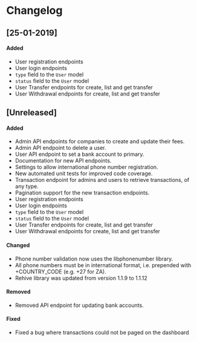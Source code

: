 # Changelog

## [25-01-2019]

#### Added
- User registration endpoints
- User login endpoints
- `type` field to the `User` model
- `status` field to the `User` model
- User Transfer endpoints for create, list and get transfer
- User Withdrawal endpoints for create, list and get transfer


## [Unreleased]

#### Added
- Admin API endpoints for companies to create and update their fees.
- Admin API endpoint to delete a user.
- User API endpoint to set a bank account to primary.
- Documentation for new API endpoints.
- Settings to allow international phone number registration.
- New automated unit tests for improved code coverage.
- Transaction endpoint for admins and users to retrieve transactions, of any type.
- Pagination support for the new transaction endpoints.
- User registration endpoints
- User login endpoints
- `type` field to the `User` model
- `status` field to the `User` model
- User Transfer endpoints for create, list and get transfer
- User Withdrawal endpoints for create, list and get transfer

#### Changed
- Phone number validation now uses the libphonenumber library.
- All phone numbers must be in international format, i.e. prepended with +COUNTRY_CODE (e.g. +27 for ZA).
- Rehive library was updated from version 1.1.9 to 1.1.12

#### Removed
- Removed API endpoint for updating bank accounts.

#### Fixed
- Fixed a bug where transactions could not be paged on the dashboard
